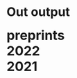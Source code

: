 # Out output

<div align="left" style="font-size: 30px; font-weight: 700;">preprints</div>

<div align="left" style="font-size: 30px; font-weight: 700;">2022</div>

<div align="left" style="font-size: 30px; font-weight: 700;">2021</div>